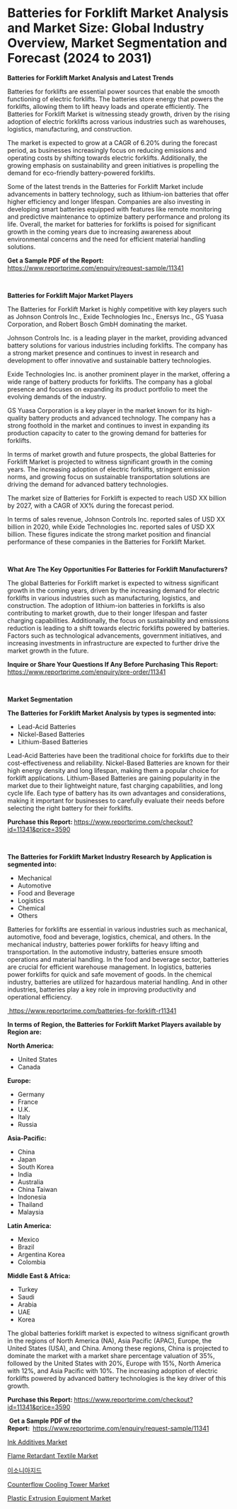 <p><h1>Batteries for Forklift Market Analysis and Market Size: Global Industry Overview, Market Segmentation and Forecast (2024 to 2031)</h1></p><p><strong>Batteries for Forklift Market Analysis and Latest Trends</strong></p>
<p><p>Batteries for forklifts are essential power sources that enable the smooth functioning of electric forklifts. The batteries store energy that powers the forklifts, allowing them to lift heavy loads and operate efficiently. The Batteries for Forklift Market is witnessing steady growth, driven by the rising adoption of electric forklifts across various industries such as warehouses, logistics, manufacturing, and construction. </p><p>The market is expected to grow at a CAGR of 6.20% during the forecast period, as businesses increasingly focus on reducing emissions and operating costs by shifting towards electric forklifts. Additionally, the growing emphasis on sustainability and green initiatives is propelling the demand for eco-friendly battery-powered forklifts. </p><p>Some of the latest trends in the Batteries for Forklift Market include advancements in battery technology, such as lithium-ion batteries that offer higher efficiency and longer lifespan. Companies are also investing in developing smart batteries equipped with features like remote monitoring and predictive maintenance to optimize battery performance and prolong its life. Overall, the market for batteries for forklifts is poised for significant growth in the coming years due to increasing awareness about environmental concerns and the need for efficient material handling solutions.</p></p>
<p><strong>Get a Sample PDF of the Report:&nbsp;</strong> <a href="https://www.reportprime.com/enquiry/request-sample/11341">https://www.reportprime.com/enquiry/request-sample/11341</a></p>
<p>&nbsp;</p>
<p><strong>Batteries for Forklift Major Market Players</strong></p>
<p><p>The Batteries for Forklift Market is highly competitive with key players such as Johnson Controls Inc., Exide Technologies Inc., Enersys Inc., GS Yuasa Corporation, and Robert Bosch GmbH dominating the market. </p><p>Johnson Controls Inc. is a leading player in the market, providing advanced battery solutions for various industries including forklifts. The company has a strong market presence and continues to invest in research and development to offer innovative and sustainable battery technologies.</p><p>Exide Technologies Inc. is another prominent player in the market, offering a wide range of battery products for forklifts. The company has a global presence and focuses on expanding its product portfolio to meet the evolving demands of the industry.</p><p>GS Yuasa Corporation is a key player in the market known for its high-quality battery products and advanced technology. The company has a strong foothold in the market and continues to invest in expanding its production capacity to cater to the growing demand for batteries for forklifts.</p><p>In terms of market growth and future prospects, the global Batteries for Forklift Market is projected to witness significant growth in the coming years. The increasing adoption of electric forklifts, stringent emission norms, and growing focus on sustainable transportation solutions are driving the demand for advanced battery technologies. </p><p>The market size of Batteries for Forklift is expected to reach USD XX billion by 2027, with a CAGR of XX% during the forecast period. </p><p>In terms of sales revenue, Johnson Controls Inc. reported sales of USD XX billion in 2020, while Exide Technologies Inc. reported sales of USD XX billion. These figures indicate the strong market position and financial performance of these companies in the Batteries for Forklift Market.</p></p>
<p>&nbsp;</p>
<p><strong>What Are The Key Opportunities For Batteries for Forklift Manufacturers?</strong></p>
<p><p>The global Batteries for Forklift market is expected to witness significant growth in the coming years, driven by the increasing demand for electric forklifts in various industries such as manufacturing, logistics, and construction. The adoption of lithium-ion batteries in forklifts is also contributing to market growth, due to their longer lifespan and faster charging capabilities. Additionally, the focus on sustainability and emissions reduction is leading to a shift towards electric forklifts powered by batteries. Factors such as technological advancements, government initiatives, and increasing investments in infrastructure are expected to further drive the market growth in the future.</p></p>
<p><strong>Inquire or Share Your Questions If Any Before Purchasing This Report:</strong> <a href="https://www.reportprime.com/enquiry/pre-order/11341">https://www.reportprime.com/enquiry/pre-order/11341</a></p>
<p>&nbsp;</p>
<p><strong>Market Segmentation</strong></p>
<p><strong>The Batteries for Forklift Market Analysis by types is segmented into:</strong></p>
<p><ul><li>Lead-Acid Batteries</li><li>Nickel-Based Batteries</li><li>Lithium-Based Batteries</li></ul></p>
<p><p>Lead-Acid Batteries have been the traditional choice for forklifts due to their cost-effectiveness and reliability. Nickel-Based Batteries are known for their high energy density and long lifespan, making them a popular choice for forklift applications. Lithium-Based Batteries are gaining popularity in the market due to their lightweight nature, fast charging capabilities, and long cycle life. Each type of battery has its own advantages and considerations, making it important for businesses to carefully evaluate their needs before selecting the right battery for their forklifts.</p></p>
<p><strong>Purchase this Report:&nbsp;</strong><a href="https://www.reportprime.com/checkout?id=11341&price=3590">https://www.reportprime.com/checkout?id=11341&price=3590</a></p>
<p>&nbsp;</p>
<p><strong>The Batteries for Forklift Market Industry Research by Application is segmented into:</strong></p>
<p><ul><li>Mechanical</li><li>Automotive</li><li>Food and Beverage</li><li>Logistics</li><li>Chemical</li><li>Others</li></ul></p>
<p><p>Batteries for forklifts are essential in various industries such as mechanical, automotive, food and beverage, logistics, chemical, and others. In the mechanical industry, batteries power forklifts for heavy lifting and transportation. In the automotive industry, batteries ensure smooth operations and material handling. In the food and beverage sector, batteries are crucial for efficient warehouse management. In logistics, batteries power forklifts for quick and safe movement of goods. In the chemical industry, batteries are utilized for hazardous material handling. And in other industries, batteries play a key role in improving productivity and operational efficiency.</p></p>
<p><a href="https://www.reportprime.com/batteries-for-forklift-r11341">&nbsp;https://www.reportprime.com/batteries-for-forklift-r11341</a></p>
<p><strong>In terms of Region, the Batteries for Forklift Market Players available by Region are:</strong></p>
<p>
    <p> <strong> North America: </strong>
        <ul>
            <li>United States</li>
            <li>Canada</li>
        </ul>
        </p> 
    <p> <strong> Europe: </strong>
        <ul>
            <li>Germany</li>
            <li>France</li>
            <li>U.K.</li>
            <li>Italy</li>
            <li>Russia</li>
        </ul>
        </p> 
    <p> <strong> Asia-Pacific: </strong>
        <ul>
            <li>China</li>
            <li>Japan</li>
            <li>South Korea</li>
            <li>India</li>
            <li>Australia</li>
            <li>China Taiwan</li>
            <li>Indonesia</li>
            <li>Thailand</li>
            <li>Malaysia</li>
        </ul>
        </p> 
    <p> <strong> Latin America: </strong>
        <ul>
            <li>Mexico</li>
            <li>Brazil</li>
            <li>Argentina Korea</li>
            <li>Colombia</li>
        </ul>
        </p> 
    <p> <strong> Middle East & Africa: </strong>
        <ul>
            <li>Turkey</li>
            <li>Saudi</li>
            <li>Arabia</li>
            <li>UAE</li>
            <li>Korea</li>
        </ul>
    </p>
    </p>
<p><p>The global batteries forklift market is expected to witness significant growth in the regions of North America (NA), Asia Pacific (APAC), Europe, the United States (USA), and China. Among these regions, China is projected to dominate the market with a market share percentage valuation of 35%, followed by the United States with 20%, Europe with 15%, North America with 12%, and Asia Pacific with 10%. The increasing adoption of electric forklifts powered by advanced battery technologies is the key driver of this growth.</p></p>
<p><strong>Purchase this Report: </strong><a href="https://www.reportprime.com/checkout?id=11341&price=3590">https://www.reportprime.com/checkout?id=11341&price=3590</a></p>
<p>&nbsp;<strong>Get a Sample PDF of the Report:&nbsp;&nbsp;</strong><a href="https://www.reportprime.com/enquiry/request-sample/11341">https://www.reportprime.com/enquiry/request-sample/11341</a></p>
<p><strong></strong></p>
<p><p><a href="https://issuu.com/reportprime-2/docs/ink-additives-market-size-2030.pptx">Ink Additives Market</a></p><p><a href="https://issuu.com/reportprime-2/docs/flame-retardant-textile-market-size-2030.pptx">Flame Retardant Textile Market</a></p><p><a href="https://github.com/Skyleitney456456/Market-Research-Report-List-1/blob/main/969417124061.md">이소니아지드</a></p><p><a href="https://www.linkedin.com/pulse/counterflow-cooling-tower-market-report-reveals-latest-trends-zsz9e?trackingId=v%2F4tnTUbvJp1J0A6dMXqQA%3D%3D">Counterflow Cooling Tower Market</a></p><p><a href="https://www.linkedin.com/pulse/plastic-extrusion-equipment-market-insights-cagr-trends-growth-7ny7e?trackingId=SXFtPhSwKvfzqkFZCuAAWQ%3D%3D">Plastic Extrusion Equipment Market</a></p></p>